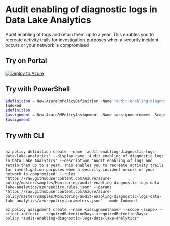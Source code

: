 # Audit enabling of diagnostic logs in Data Lake Analytics

Audit enabling of logs and retain them up to a year. This enables you to recreate activity trails for investigation purposes when a security incident occurs or your network is compromised

## Try on Portal

[![Deploy to Azure](http://azuredeploy.net/deploybutton.png)](https://portal.azure.com/?feature.customportal=false&microsoft_azure_policy=true&microsoft_azure_policy_policyinsights=true&feature.microsoft_azure_security_policy=true&microsoft_azure_marketplace_policy=true#blade/Microsoft_Azure_Policy/CreatePolicyDefinitionBlade/uri/https%3A%2F%2Fraw.githubusercontent.com%2FAzure%2Fazure-policy%2Fmaster%2Fsamples%2FMonitoring%2Faudit-enabling-diagnostic-logs-data-lake-analytics%2Fazurepolicy.json)

## Try with PowerShell

````powershell
$definition = New-AzureRmPolicyDefinition -Name "audit-enabling-diagnostic-logs-data-lake-analytics" -DisplayName "Audit enabling of diagnostic logs in Data Lake Analytics" -description "Audit enabling of logs and retain them up to a year. This enables you to recreate activity trails for investigation purposes when a security incident occurs or your network is compromised" -Policy 'https://raw.githubusercontent.com/Azure/azure-policy/master/samples/Monitoring/audit-enabling-diagnostic-logs-data-lake-analytics/azurepolicy.rules.json' -Parameter 'https://raw.githubusercontent.com/Azure/azure-policy/master/samples/Monitoring/audit-enabling-diagnostic-logs-data-lake-analytics/azurepolicy.parameters.json' -Mode 
Indexed
$definition
$assignment = New-AzureRMPolicyAssignment -Name <assignmentname> -Scope <scope> -effect <effect> -requiredRetentionDays <requiredRetentionDays> -PolicyDefinition $definition
$assignment 
````

## Try with CLI

````cli

az policy definition create --name 'audit-enabling-diagnostic-logs-data-lake-analytics' --display-name 'Audit enabling of diagnostic logs in Data Lake Analytics' --description 'Audit enabling of logs and retain them up to a year. This enables you to recreate activity trails for investigation purposes when a security incident occurs or your network is compromised' --rules 'https://raw.githubusercontent.com/Azure/azure-policy/master/samples/Monitoring/audit-enabling-diagnostic-logs-data-lake-analytics/azurepolicy.rules.json' --params 'https://raw.githubusercontent.com/Azure/azure-policy/master/samples/Monitoring/audit-enabling-diagnostic-logs-data-lake-analytics/azurepolicy.parameters.json' --mode Indexed

az policy assignment create --name <assignmentname> --scope <scope> --effect <effect> --requiredRetentionDays <requiredRetentionDays> --policy "audit-enabling-diagnostic-logs-data-lake-analytics" 

````
